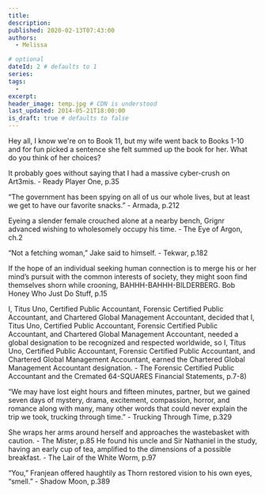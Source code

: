 ```yaml
---
title: 
description: 
published: 2020-02-13T07:43:00
authors:
  - Melissa

# optional
dateId: 2 # defaults to 1
series: 
tags: 
  - 
excerpt: 
header_image: temp.jpg # CDN is understood
last_updated: 2014-05-21T18:00:00
is_draft: true # defaults to false
---
```

Hey all, I know we're on to Book 11, but my wife went back to Books 1-10 and for fun picked a sentence she felt summed up the book for her. What do you think of her choices? 

It probably goes without saying that I had a massive cyber-crush on Art3mis. - Ready Player One, p.35

“The government has been spying on all of us our whole lives, but at least we get to have our favorite snacks.” - Armada, p.212

Eyeing a slender female crouched alone at a nearby bench, Grignr advanced wishing to wholesomely occupy his time. - The Eye of Argon, ch.2

“Not a fetching woman,” Jake said to himself. - Tekwar, p.182

If the hope of an individual seeking human connection is to merge his or her mind’s pursuit with the common interests of society, they might soon find themselves shorn while crooning, BAHHH-BAHHH-BILDERBERG. Bob Honey Who Just Do Stuff, p.15

I, Titus Uno, Certified Public Accountant, Forensic Certified Public Accountant, and Chartered Global Management Accountant, decided that I, Titus Uno, Certified Public Accountant, Forensic Certified Public Accountant, and Chartered Global Management Accountant, needed a global designation to be recognized and respected worldwide, so I, Titus Uno, Certified Public Accountant, Forensic Certified Public Accountant, and Chartered Global Management Accountant, earned the Chartered Global Management Accountant designation. - The Forensic Certified Public Accountant and the Cremated 64-SQUARES Financial Statements, p.7-8)

“We may have lost eight hours and fifteen minutes, partner, but we gained seven days of mystery, drama, excitement, compassion, horror, and romance along with many, many other words that could never explain the trip we took, trucking through time.” - Trucking Through Time, p.329

She wraps her arms around herself and approaches the wastebasket with caution. - The Mister, p.85
He found his uncle and Sir Nathaniel in the study, having an early cup of tea, amplified to the dimensions of a possible breakfast. - The Lair of the White Worm, p.97

“You,” Franjean offered haughtily as Thorn restored vision to his own eyes, “smell.” - Shadow Moon, p.389